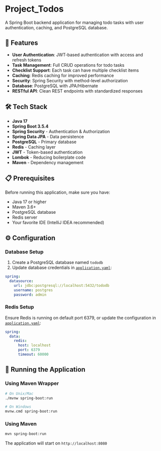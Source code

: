 # Project_Todos
A Spring Boot backend application for managing todo tasks with user authentication, caching, and PostgreSQL database.

## 🚀 Features

- **User Authentication**: JWT-based authentication with access and refresh tokens
- **Task Management**: Full CRUD operations for todo tasks
- **Checklist Support**: Each task can have multiple checklist items
- **Caching**: Redis caching for improved performance
- **Security**: Spring Security with method-level authorization
- **Database**: PostgreSQL with JPA/Hibernate
- **RESTful API**: Clean REST endpoints with standardized responses

## 🛠 Tech Stack

- **Java 17**
- **Spring Boot 3.5.4**
- **Spring Security** - Authentication & Authorization
- **Spring Data JPA** - Data persistence
- **PostgreSQL** - Primary database
- **Redis** - Caching layer
- **JWT** - Token-based authentication
- **Lombok** - Reducing boilerplate code
- **Maven** - Dependency management

## 📋 Prerequisites

Before running this application, make sure you have:

- Java 17 or higher
- Maven 3.6+
- PostgreSQL database
- Redis server
- Your favorite IDE (IntelliJ IDEA recommended)

## ⚙️ Configuration

### Database Setup

1. Create a PostgreSQL database named `tododb`
2. Update database credentials in [`application.yaml`](src/main/resources/application.yaml):

```yaml
spring:
  datasource:
    url: jdbc:postgresql://localhost:5432/tododb
    username: postgres
    password: admin
```

### Redis Setup

Ensure Redis is running on default port 6379, or update the configuration in [`application.yaml`](src/main/resources/application.yaml):

```yaml
spring:
  data:
    redis:
      host: localhost
      port: 6379
      timeout: 60000
```

## 🚀 Running the Application

### Using Maven Wrapper

```bash
# On Unix/Mac
./mvnw spring-boot:run

# On Windows
mvnw.cmd spring-boot:run
```

### Using Maven

```bash
mvn spring-boot:run
```

The application will start on `http://localhost:8080`

